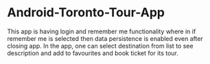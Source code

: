 # Android-Toronto-Tour-App
This app is having login and remember me functionality where in if remember me is selected then data persistence is enabled even after closing app. In the app, one can select destination from list to see description and add to favourites and book ticket for its tour.
